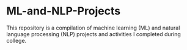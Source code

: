 # ML-and-NLP-Projects
This repository is a compilation of machine learning (ML) and natural language processing (NLP) projects and activities I completed during college.

